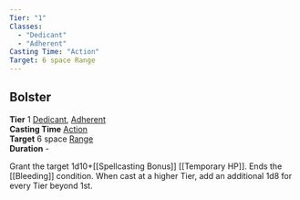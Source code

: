 ```yaml
---
Tier: "1"
Classes:
  - "Dedicant"
  - "Adherent"
Casting Time: "Action"
Target: 6 space Range
---
```

## Bolster
**Tier** 1 [Dedicant](app://obsidian.md/SRD/Archetypes/Dedicant.md), [Adherent](app://obsidian.md/SRD/Archetypes/Adherent.md)  
**Casting Time** [Action](app://obsidian.md/SRD/Glossary/Action.md)  
**Target** 6 space [Range](app://obsidian.md/Range)  
**Duration** -


Grant the target 1d10+[[Spellcasting Bonus]] [[Temporary HP]]. Ends the [[Bleeding]] condition. When cast at a higher Tier, add an additional 1d8 for every Tier beyond 1st.